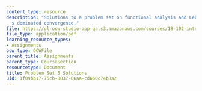 ```yaml
---
content_type: resource
description: "Solutions to a problem set on functional analysis and Lebesgue\u2019\
  s dominated convergence."
file: https://ol-ocw-studio-app-qa.s3.amazonaws.com/courses/18-102-introduction-to-functional-analysis-spring-2009/1f09bb1775cb803766aacd660c74b8a2_MIT18_102s09_sol_pset05.pdf
file_type: application/pdf
learning_resource_types:
- Assignments
ocw_type: OCWFile
parent_title: Assignments
parent_type: CourseSection
resourcetype: Document
title: Problem Set 5 Solutions
uid: 1f09bb17-75cb-8037-66aa-cd660c74b8a2
---
```

